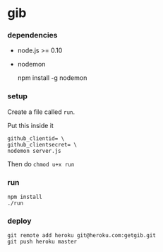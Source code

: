 gib
=========

### dependencies

- node.js >= 0.10
- nodemon

    npm install -g nodemon

### setup

Create a file called `run`.

Put this inside it

    github_clientid= \
    github_clientsecret= \
    nodemon server.js
    
Then do `chmod u+x run`

### run

    npm install
    ./run

### deploy

    git remote add heroku git@heroku.com:getgib.git
    git push heroku master
